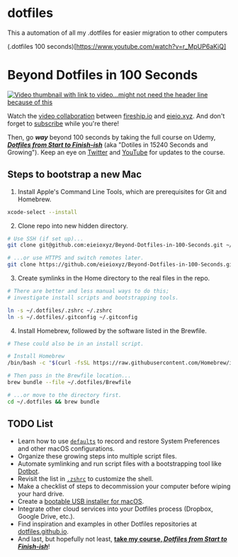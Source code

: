 # dotfiles
This a automation of all my .dotfiles for easier migration to other computers

(.dotfiles 100 seconds)[https://www.youtube.com/watch?v=r_MpUP6aKiQ]
# Beyond Dotfiles in 100 Seconds

[![Video thumbnail with link to video...might not need the header line because of this](./dotfiles-in-100-seconds-cover.jpg)](https://youtu.be/r_MpUP6aKiQ "Dotfiles in 100 Seconds on YouTube")

Watch the [video collaboration](https://youtu.be/r_MpUP6aKiQ "Dotfiles in 100 Seconds on YouTube") between [fireship.io](https://fireship.io/ "Build and ship 🔥 your app ⚡ faster") and [eieio.xyz](http://dotfiles.eieio.xyz "Dotfiles from Start to Finish-ish"). And don't forget to [subscribe](https://fireship.page.link/youtube "Fireship YouTube Channel") while you're there!

Then, go ***way*** beyond 100 seconds by taking the full course on Udemy, [***Dotfiles from Start to Finish-ish***](https://www.udemy.com/course/dotfiles-from-start-to-finish-ish/?referralCode=445BE0B541C48FE85276 "Learn Dotfiles from Start to Finish-ish on Udemy"
) (aka "Dotiles in 15240 Seconds and Growing"). Keep an eye on [Twitter](https://twitter.com/EIEIOxyz "@EIEIOxyz") and [YouTube](https://www.youtube.com/channel/UCcZZOzRKMbql7IEL0midfgQ "EIEIO YouTube Channel") for updates to the course.


## Steps to bootstrap a new Mac

1. Install Apple's Command Line Tools, which are prerequisites for Git and Homebrew.

```zsh
xcode-select --install
```


2. Clone repo into new hidden directory.

```zsh
# Use SSH (if set up)...
git clone git@github.com:eieioxyz/Beyond-Dotfiles-in-100-Seconds.git ~/.dotfiles

# ...or use HTTPS and switch remotes later.
git clone https://github.com/eieioxyz/Beyond-Dotfiles-in-100-Seconds.git ~/.dotfiles
```


3. Create symlinks in the Home directory to the real files in the repo.

```zsh
# There are better and less manual ways to do this;
# investigate install scripts and bootstrapping tools.

ln -s ~/.dotfiles/.zshrc ~/.zshrc
ln -s ~/.dotfiles/.gitconfig ~/.gitconfig
```


4. Install Homebrew, followed by the software listed in the Brewfile.

```zsh
# These could also be in an install script.

# Install Homebrew
/bin/bash -c "$(curl -fsSL https://raw.githubusercontent.com/Homebrew/install/HEAD/install.sh)"

# Then pass in the Brewfile location...
brew bundle --file ~/.dotfiles/Brewfile

# ...or move to the directory first.
cd ~/.dotfiles && brew bundle
```


## TODO List

- Learn how to use [`defaults`](https://macos-defaults.com/#%F0%9F%99%8B-what-s-a-defaults-command) to record and restore System Preferences and other macOS configurations.
- Organize these growing steps into multiple script files.
- Automate symlinking and run script files with a bootstrapping tool like [Dotbot](https://github.com/anishathalye/dotbot).
- Revisit the list in [`.zshrc`](.zshrc) to customize the shell.
- Make a checklist of steps to decommission your computer before wiping your hard drive.
- Create a [bootable USB installer for macOS](https://support.apple.com/en-us/HT201372).
- Integrate other cloud services into your Dotfiles process (Dropbox, Google Drive, etc.).
- Find inspiration and examples in other Dotfiles repositories at [dotfiles.github.io](https://dotfiles.github.io/).
- And last, but hopefully not least, [**take my course, *Dotfiles from Start to Finish-ish***](https://www.udemy.com/course/dotfiles-from-start-to-finish-ish/?referralCode=445BE0B541C48FE85276 "Learn Dotfiles from Start to Finish-ish on Udemy"
)!
